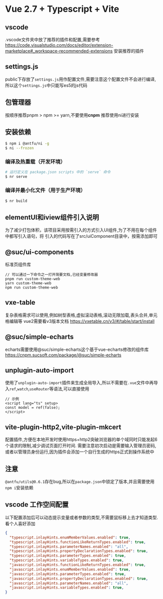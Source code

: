 # Vue 2.7 + Typescript + Vite

## vscode

.vscode文件夹中放了推荐的插件和配置,需要参考 https://code.visualstudio.com/docs/editor/extension-marketplace#_workspace-recommended-extensions
安装推荐的插件

## settings.js

public下存放了`settings.js`用作配置文件,需要注意这个配置文件不会进行编译,所以这个`settings.js`中只能写es5的js代码

## 包管理器

按顺序推荐pnpm > npm >= yarn,不要使用**cnpm**
推荐使用ni进行安装

## 安装依赖

```sh
$ npm i @antfu/ni -g
$ ni --frozen
```

### 编译及热重载（开发环境）

```sh
# 运行定义在 package.json scripts 中的 `serve` 命令
$ nr serve
```

### 编译并最小化文件（用于生产环境）

```sh
$ nr build
```
## elementUI和iview组件引入说明

为了减少打包体积，该项目采用按需引入的方式引入UI组件,为了不用在每个组件中都写引入语句，将
引入的代码写在了src/uiComponent目录中，按需添加即可
## @suc/ui-components

标准页组件库

```
// 可以通过一下命令之一打开简要文档,已经变量修改器
pnpm run custom-theme-web
yarn custom-theme-web
npm run custom-theme-web
```

## vxe-table

复杂表格需求可以使用,例如树型表格,虚拟滚动表格,滚动无限加载,表头合并,单元格编辑等
vue2需要看v3版本文档 https://vxetable.cn/v3/#/table/start/install

## @suc/simple-echarts

echarts需要使用@suc/simple-echarts这个基于vue-echarts修改的组件库 https://cnpm.sucsoft.com/package/@suc/simple-echarts

## unplugin-auto-import

使用了`unplugin-auto-import`插件来生成全局导入,所以不需要在`.vue`文件中再导入`ref`,`watch`,`useRouter`等语法,可以直接使用

```vue
// 示例
<script lang="ts" setup>
const model = ref(false);
</script>
```

## vite-plugin-http2,vite-plugin-mkcert

配置插件,方便在本地开发时使用https+http2突破浏览器的单个域同时只能发起6个请求的限制,减少调试页面打开时间.
需要注意初次启动是需要输入管理员密码,或者以管理员身份运行,因为插件会添加一个自行生成的https正式到操作系统中

## 注意

`@antfu/utils@0.6.1`存在bug,所以在`package.json`中锁定了版本,并且需要使用`npm i`安装依赖

## vscode 工作空间配置
以下配置添加后可以动态提示变量或者参数的类型,不需要鼠标移上去才知道类型.看个人喜好添加
```json
{
  "typescript.inlayHints.enumMemberValues.enabled": true,
  "typescript.inlayHints.functionLikeReturnTypes.enabled": true,
  "typescript.inlayHints.parameterNames.enabled": "all",
  "typescript.inlayHints.propertyDeclarationTypes.enabled": true,
  "typescript.inlayHints.parameterTypes.enabled": true,
  "typescript.inlayHints.variableTypes.enabled": true,
  "javascript.inlayHints.functionLikeReturnTypes.enabled": true,
  "javascript.inlayHints.enumMemberValues.enabled": true,
  "javascript.inlayHints.parameterTypes.enabled": true,
  "javascript.inlayHints.propertyDeclarationTypes.enabled": true,
  "javascript.inlayHints.parameterNames.enabled": "all",
  "javascript.inlayHints.variableTypes.enabled": true,
}
```


